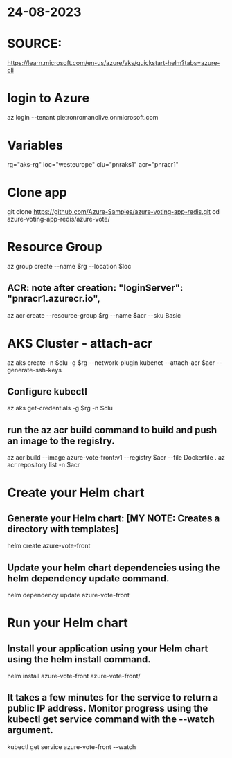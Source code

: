# 24-08-2023
# SOURCE:
https://learn.microsoft.com/en-us/azure/aks/quickstart-helm?tabs=azure-cli

# login to Azure
az login --tenant pietronromanolive.onmicrosoft.com

# Variables
rg="aks-rg"
loc="westeurope"
clu="pnraks1"
acr="pnracr1"

# Clone app
git clone https://github.com/Azure-Samples/azure-voting-app-redis.git
cd azure-voting-app-redis/azure-vote/


# Resource Group
az group create --name $rg --location $loc

## ACR: note after creation: "loginServer": "pnracr1.azurecr.io",
az acr create --resource-group $rg --name $acr --sku Basic

# AKS Cluster - attach-acr
az aks create -n $clu -g $rg --network-plugin kubenet --attach-acr $acr --generate-ssh-keys 

## Configure kubectl
az aks get-credentials -g $rg -n $clu

## run the az acr build command to build and push an image to the registry.
az acr build --image azure-vote-front:v1 --registry $acr --file Dockerfile .
az acr repository list -n $acr

# Create your Helm chart
## Generate your Helm chart: [MY NOTE: Creates a directory with templates]
helm create azure-vote-front

## Update your helm chart dependencies using the helm dependency update command.
helm dependency update azure-vote-front

# Run your Helm chart
## Install your application using your Helm chart using the helm install command.
helm install azure-vote-front azure-vote-front/

## It takes a few minutes for the service to return a public IP address. Monitor progress using the kubectl get service command with the --watch argument.
kubectl get service azure-vote-front --watch

